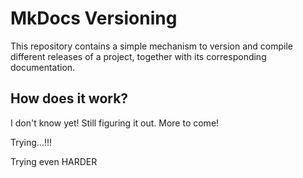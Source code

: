 # MkDocs Versioning

This repository contains a simple mechanism to version and compile different releases of a project, together with its corresponding documentation.

## How does it work?

I don't know yet! Still figuring it out. More to come!

Trying...!!!

Trying even HARDER
